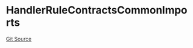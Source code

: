 # HandlerRuleContractsCommonImports
[Git Source](https://github.com/thrackle-io/tron/blob/d9139140f50076b996b790d1128c5e2182de1d13/src/client/token/handler/ruleContracts/HandlerRuleContractsCommonImports.sol)


